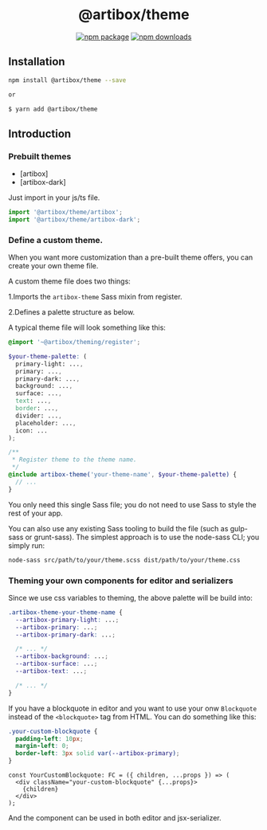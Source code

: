 <h1 align="center">@artibox/theme</h1>

<div align="center">

[![npm package](https://img.shields.io/npm/v/@artibox/theme.svg?maxAge=60)](https://www.npmjs.com/package/@artibox/theme)
[![npm downloads](https://img.shields.io/npm/dt/@artibox/theme.svg?maxAge=60)](https://www.npmjs.com/package/@artibox/theme)

</div>

## Installation

```bash
npm install @artibox/theme --save

or

$ yarn add @artibox/theme
```

## Introduction

### Prebuilt themes

- [artibox]
- [artibox-dark]

Just import in your js/ts file.

```ts
import '@artibox/theme/artibox';
import '@artibox/theme/artibox-dark';
```

### Define a custom theme.

When you want more customization than a pre-built theme offers, you can create your own theme file.

A custom theme file does two things:

1.Imports the `artibox-theme` Sass mixin from register.

2.Defines a palette structure as below.

A typical theme file will look something like this:

```scss
@import '~@artibox/theming/register';

$your-theme-palette: (
  primary-light: ...,
  primary: ...,
  primary-dark: ...,
  background: ...,
  surface: ...,
  text: ...,
  border: ...,
  divider: ...,
  placeholder: ...,
  icon: ...
);

/**
 * Register theme to the theme name.
 */
@include artibox-theme('your-theme-name', $your-theme-palette) {
  // ...
}
```

You only need this single Sass file; you do not need to use Sass to style the rest of your app.

You can also use any existing Sass tooling to build the file (such as gulp-sass or grunt-sass). The simplest approach is to use the node-sass CLI; you simply run:

```bash
node-sass src/path/to/your/theme.scss dist/path/to/your/theme.css
```

### Theming your own components for editor and serializers

Since we use css variables to theming, the above palette will be build into:

```css
.artibox-theme-your-theme-name {
  --artibox-primary-light: ...;
  --artibox-primary: ...;
  --artibox-primary-dark: ...;

  /* ... */
  --artibox-background: ...;
  --artibox-surface: ...;
  --artibox-text: ...;

  /* ... */
}
```

If you have a blockquote in editor and you want to use your onw `Blockquote` instead of the `<blockquote>` tag from HTML. You can do something like this:

```scss
.your-custom-blockquote {
  padding-left: 10px;
  margin-left: 0;
  border-left: 3px solid var(--artibox-primary);
}
```

```tsx
const YourCustomBlockquote: FC = ({ children, ...props }) => (
  <div className="your-custom-blockquote" {...props}>
    {children}
  </div>
);
```

And the component can be used in both editor and jsx-serializer.
